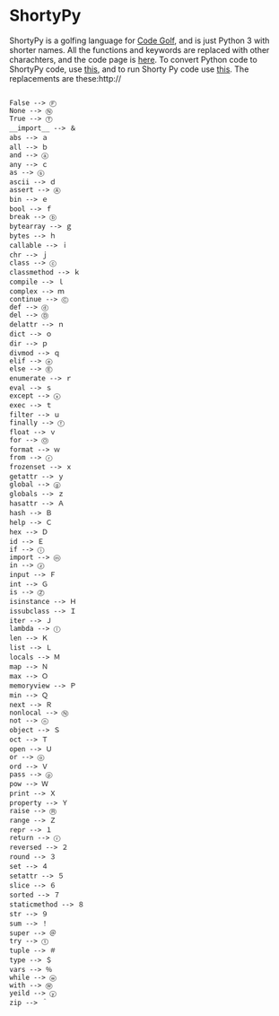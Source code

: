 # ShortyPy

ShortyPy is a golfing language for [Code Golf](https://codegolf.stackexchange.com), and is just Python 3 with shorter names. All the functions and keywords are replaced with other charachters, and the code page is [here](https://github.com/nedla2004/ShortyPy/edit/master/codePage.md). To convert Python code to ShortyPy code, use [this](https://github.com/nedla2004/ShortyPy/edit/master/pythonToShortyPy.py), and to run Shorty Py code use [this](https://github.com/nedla2004/ShortyPy/edit/master/ShortyPy.py). The replacements are these:http://

<code>
False --> Ⓕ
None --> Ⓝ
True --> Ⓣ
__import__ --> ＆
abs --> ａ
all --> ｂ
and --> ⓐ
any --> ｃ
as --> ⓢ
ascii --> ｄ
assert --> Ⓐ
bin --> ｅ
bool --> ｆ
break --> ⓑ
bytearray --> ｇ
bytes --> ｈ
callable --> ｉ
chr --> ｊ
class --> ⓒ
classmethod --> ｋ
compile --> ｌ
complex --> ｍ
continue --> Ⓒ
def --> ⓓ
del --> Ⓓ
delattr --> ｎ
dict --> ｏ
dir --> ｐ
divmod --> ｑ
elif --> ⓔ
else --> Ⓔ
enumerate --> ｒ
eval --> ｓ
except --> ⓧ
exec --> ｔ
filter --> ｕ
finally --> ⓕ
float --> ｖ
for --> Ⓞ
format --> ｗ
from --> ⓡ
frozenset --> ｘ
getattr --> ｙ
global --> ⓖ
globals --> ｚ
hasattr --> Ａ
hash --> Ｂ
help --> Ｃ
hex --> Ｄ
id --> Ｅ
if --> ⓘ
import --> ⓜ
in --> ⓩ
input --> Ｆ
int --> Ｇ
is --> Ⓩ
isinstance --> Ｈ
issubclass --> Ｉ
iter --> Ｊ
lambda --> ⓛ
len --> Ｋ
list --> Ｌ
locals --> Ｍ
map --> Ｎ
max --> Ｏ
memoryview --> Ｐ
min --> Ｑ
next --> Ｒ
nonlocal --> Ⓝ
not --> ⓝ
object --> Ｓ
oct --> Ｔ
open --> Ｕ
or --> ⓞ
ord --> Ｖ
pass --> ⓟ
pow --> Ｗ
print --> Ｘ
property --> Ｙ
raise --> Ⓡ
range --> Ｚ
repr --> １
return --> ⓡ
reversed --> ２
round --> ３
set --> ４
setattr --> ５
slice --> ６
sorted --> ７
staticmethod --> ８
str --> ９
sum --> ！
super --> ＠
try --> ⓣ
tuple --> ＃
type --> ＄
vars --> ％
while --> ⓦ
with --> Ⓦ
yeild --> ⓨ
zip --> ＾
</code>
